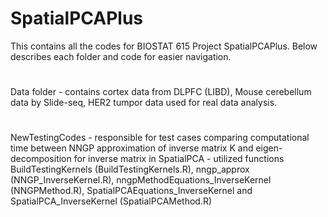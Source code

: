 # SpatialPCAPlus
This contains all the codes for BIOSTAT 615 Project SpatialPCAPlus. Below describes each folder and code for easier navigation.
#
Data folder - contains cortex data from DLPFC (LIBD), Mouse cerebellum data by Slide-seq, HER2 tumpor data used for real data analysis.
#
NewTestingCodes - responsible for test cases comparing computational time between NNGP approximation of inverse matrix K and eigen-decomposition for inverse
                  matrix in SpatialPCA
                - utilized functions BuildTestingKernels (BuildTestingKernels.R), nngp_approx (NNGP_InverseKernel.R), nngpMethodEquations_InverseKernel (NNGPMethod.R), SpatialPCAEquations_InverseKernel and SpatialPCA_InverseKernel (SpatialPCAMethod.R)



